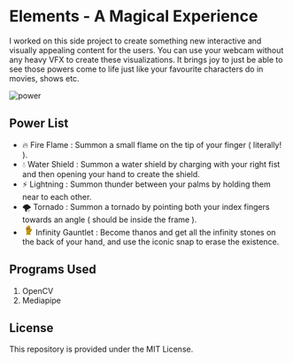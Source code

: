 # Elements - A Magical Experience
I worked on this side project to create something new interactive and visually appealing content for the users. You can use your webcam without any heavy VFX to create these visualizations. It brings joy to just be able to see those powers come to life just like your favourite characters do in movies, shows etc. 

![power](emote/powers.gif)

## Power List
- 🔥 Fire Flame : Summon a small flame on the tip of your finger ( literally! ).
- 💧 Water Shield : Summon a water shield by charging with your right fist and then opening your hand to create the shield.
- ⚡ Lightning : Summon thunder between your palms by holding them near to each other.
- 🌪️ Tornado : Summon a tornado by pointing both your index fingers towards an angle ( should be inside the frame ).
- <img src="emote/infinity_gauntlet.png" alt="Infinity Gauntlet" width="20"> Infinity Gauntlet : Become thanos and get all the infinity stones on the back of your hand, and use the iconic snap to erase the existence.

## Programs Used
1. OpenCV
2. Mediapipe

## License
This repository is provided under the MIT License.
